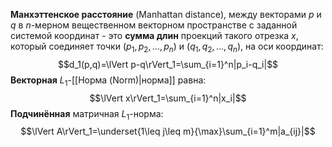 
**Манхэттенское расстояние** (Manhattan distance), между векторами $p$ и $q$ в $n$-мерном вещественном векторном пространстве с заданной системой координат - это **сумма длин** проекций такого отрезка $x$, который соединяет точки $(p_1,p_2,...,p_n)$ и $(q_1,q_2,...,q_n)$, на оси координат:$$d_1(p,q)=\lVert p-q\rVert_1=\sum_{i=1}^n|p_i-q_i|$$
**Векторная** $L_1$-[[Норма (Norm)|норма]] равна:$$\lVert x\rVert_1=\sum_{i=1}^n|x_i|$$**Подчинённая** матричная $L_1$-норма: $$\lVert A\rVert_1=\underset{1\leq j\leq m}{\max}\sum_{i=1}^m|a_{ij}|$$